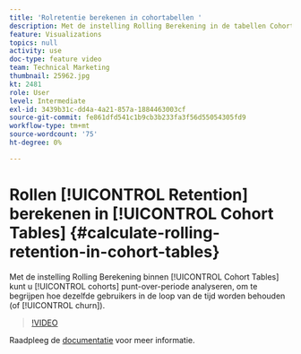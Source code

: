 ```yaml
---
title: 'Rolretentie berekenen in cohortabellen '
description: Met de instelling Rolling Berekening in de tabellen Cohort kunt u de periode-overperiode van de cohorten analyseren, zodat u kunt zien hoe dezelfde gebruikers in de loop der tijd behouden blijven (of kurn).
feature: Visualizations
topics: null
activity: use
doc-type: feature video
team: Technical Marketing
thumbnail: 25962.jpg
kt: 2481
role: User
level: Intermediate
exl-id: 3439b31c-dd4a-4a21-857a-1884463003cf
source-git-commit: fe861dfd541c1b9cb3b233fa3f56d55054305fd9
workflow-type: tm+mt
source-wordcount: '75'
ht-degree: 0%

---
```


# Rollen [!UICONTROL Retention] berekenen in [!UICONTROL Cohort Tables] {#calculate-rolling-retention-in-cohort-tables}

Met de instelling Rolling Berekening binnen [!UICONTROL Cohort Tables] kunt u [!UICONTROL cohorts] punt-over-periode analyseren, om te begrijpen hoe dezelfde gebruikers in de loop van de tijd worden behouden (of [!UICONTROL churn]).

>[!VIDEO](https://video.tv.adobe.com/v/25962/?quality=12)

Raadpleeg de [documentatie](https://experienceleague.adobe.com/docs/analytics/analyze/analysis-workspace/visualizations/cohort-table/cohort-analysis.html?lang=en) voor meer informatie.

